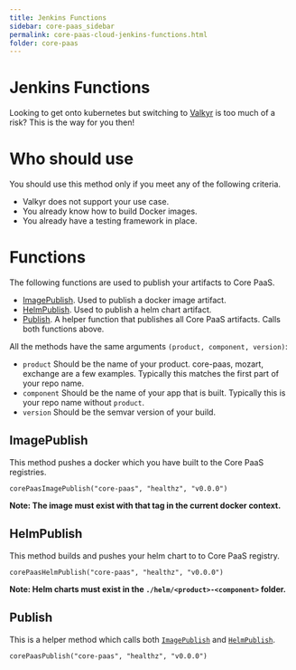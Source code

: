 ```yaml
---
title: Jenkins Functions
sidebar: core-paas_sidebar
permalink: core-paas-cloud-jenkins-functions.html
folder: core-paas
---
```

# Jenkins Functions
Looking to get onto kubernetes but switching to [Valkyr](https://github.com/mulesoft/valkyr) is too much of a risk? This is the way for you then!

# Who should use
You should use this method only if you meet any of the following criteria.
* Valkyr does not support your use case.
* You already know how to build Docker images.
* You already have a testing framework in place.

# Functions
The following functions are used to publish your artifacts to Core PaaS.
* [ImagePublish](#imagepublish). Used to publish a docker image artifact.
* [HelmPublish](#helmpublish). Used to publish a helm chart artifact.
* [Publish](#publish). A helper function that publishes all Core PaaS artifacts. Calls both functions above.

All the methods have the same arguments `(product, component, version)`:

* `product` Should be the name of your product. core-paas, mozart, exchange are a few examples. Typically this matches the first part of your repo name.
* `component` Should be the name of your app that is built. Typically this is your repo name without `product`.
* `version` Should be the semvar version of your build.

## ImagePublish
This method pushes a docker which you have built to the Core PaaS registries.
```
corePaasImagePublish("core-paas", "healthz", "v0.0.0")
```

**Note: The image must exist with that tag in the current docker context.**

## HelmPublish
This method builds and pushes your helm chart to to Core PaaS registry.
```
corePaasHelmPublish("core-paas", "healthz", "v0.0.0")
```

**Note: Helm charts must exist in the `./helm/<product>-<component>` folder.**

## Publish
This is a helper method which calls both [`ImagePublish`](#imagepublish) and [`HelmPublish`](#helmpublish).
```
corePaasPublish("core-paas", "healthz", "v0.0.0")
```
